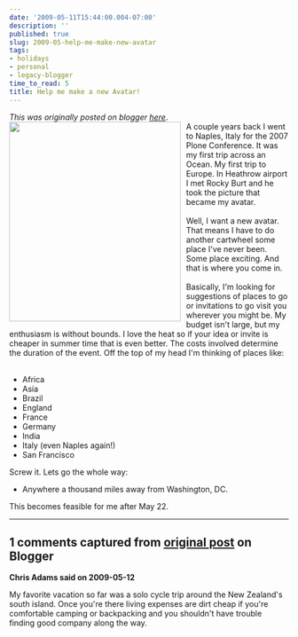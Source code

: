 ```yaml
---
date: '2009-05-11T15:44:00.004-07:00'
description: ''
published: true
slug: 2009-05-help-me-make-new-avatar
tags:
- holidays
- personal
- legacy-blogger
time_to_read: 5
title: Help me make a new Avatar!
---
```


*This was originally posted on blogger [here](https://pydanny.blogspot.com/2009/05/help-me-make-new-avatar.html)*.<a href="http://farm3.static.flickr.com/2163/1513783354_7c856fba5e.jpg?v=0"><img alt="" border="0" src="http://farm3.static.flickr.com/2163/1513783354_7c856fba5e.jpg?v=0" style="margin: 0pt 10px 10px 0pt; float: left; cursor: pointer; width: 309px; height: 360px;" /></a><br />A couple years back I went to Naples, Italy for the 2007 Plone Conference. It was my first trip across an Ocean. My first trip to Europe. In Heathrow airport I met Rocky Burt and he took the picture that became my avatar.<br /><br />Well, I want a new avatar. That means I have to do another cartwheel some place I've never been. Some place exciting. And that is where you come in.<br /><br />Basically, I'm looking for suggestions of places to go or invitations to go visit you wherever you might be. My budget isn't large, but my enthusiasm is without bounds. I love the heat so if your idea or invite is cheaper in summer time that is even better. The costs involved determine the duration of the event. Off the top of my head I'm thinking of places like:<br /><br /><ul><li>Africa<br /></li><li>Asia<br /></li><li>Brazil<br /></li><li>England</li><li>France<br /></li><li>Germany</li><li>India</li><li>Italy (even Naples again!)<br /></li><li>San Francisco</li></ul>Screw it. Lets go the whole way:<br /><ul><li>Anywhere a thousand miles away from Washington, DC.</li></ul>This becomes feasible for me after May 22.

---

## 1 comments captured from [original post](https://pydanny.blogspot.com/2009/05/help-me-make-new-avatar.html) on Blogger

**Chris Adams said on 2009-05-12**

My favorite vacation so far was a solo cycle trip around the New Zealand's south island. Once you're there living expenses are dirt cheap if you're comfortable camping or backpacking and you shouldn't have trouble finding good company along the way.

